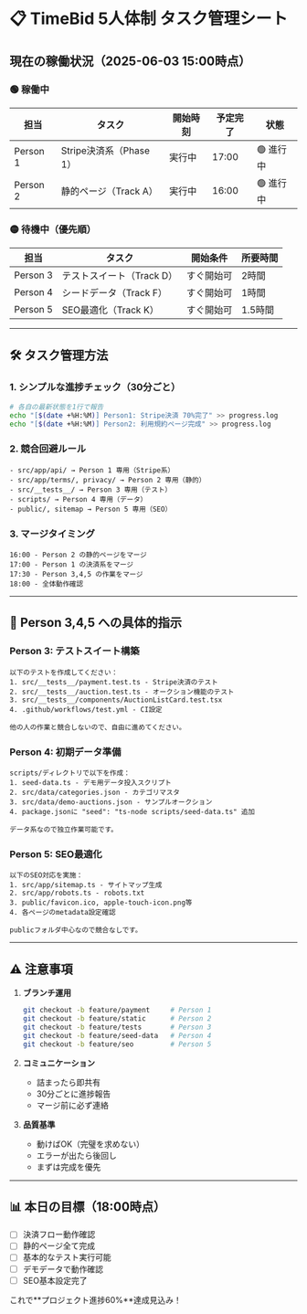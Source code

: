 # 📋 TimeBid 5人体制 タスク管理シート

## 現在の稼働状況（2025-06-03 15:00時点）

### 🟢 稼働中
| 担当 | タスク | 開始時刻 | 予定完了 | 状態 |
|------|--------|----------|----------|------|
| Person 1 | Stripe決済系（Phase 1） | 実行中 | 17:00 | 🟢 進行中 |
| Person 2 | 静的ページ（Track A） | 実行中 | 16:00 | 🟢 進行中 |

### 🟡 待機中（優先順）
| 担当 | タスク | 開始条件 | 所要時間 |
|------|--------|----------|----------|
| Person 3 | テストスイート（Track D） | すぐ開始可 | 2時間 |
| Person 4 | シードデータ（Track F） | すぐ開始可 | 1時間 |
| Person 5 | SEO最適化（Track K） | すぐ開始可 | 1.5時間 |

---

## 🛠️ タスク管理方法

### 1. シンプルな進捗チェック（30分ごと）
```bash
# 各自の最新状態を1行で報告
echo "[$(date +%H:%M)] Person1: Stripe決済 70%完了" >> progress.log
echo "[$(date +%H:%M)] Person2: 利用規約ページ完成" >> progress.log
```

### 2. 競合回避ルール
```
- src/app/api/ → Person 1 専用（Stripe系）
- src/app/terms/, privacy/ → Person 2 専用（静的）
- src/__tests__/ → Person 3 専用（テスト）
- scripts/ → Person 4 専用（データ）
- public/, sitemap → Person 5 専用（SEO）
```

### 3. マージタイミング
```
16:00 - Person 2 の静的ページをマージ
17:00 - Person 1 の決済系をマージ
17:30 - Person 3,4,5 の作業をマージ
18:00 - 全体動作確認
```

---

## 📝 Person 3,4,5 への具体的指示

### Person 3: テストスイート構築
```
以下のテストを作成してください：
1. src/__tests__/payment.test.ts - Stripe決済のテスト
2. src/__tests__/auction.test.ts - オークション機能のテスト
3. src/__tests__/components/AuctionListCard.test.tsx
4. .github/workflows/test.yml - CI設定

他の人の作業と競合しないので、自由に進めてください。
```

### Person 4: 初期データ準備
```
scripts/ディレクトリで以下を作成：
1. seed-data.ts - デモ用データ投入スクリプト
2. src/data/categories.json - カテゴリマスタ
3. src/data/demo-auctions.json - サンプルオークション
4. package.jsonに "seed": "ts-node scripts/seed-data.ts" 追加

データ系なので独立作業可能です。
```

### Person 5: SEO最適化
```
以下のSEO対応を実施：
1. src/app/sitemap.ts - サイトマップ生成
2. src/app/robots.ts - robots.txt
3. public/favicon.ico, apple-touch-icon.png等
4. 各ページのmetadata設定確認

publicフォルダ中心なので競合なしです。
```

---

## ⚠️ 注意事項

1. **ブランチ運用**
   ```bash
   git checkout -b feature/payment     # Person 1
   git checkout -b feature/static      # Person 2
   git checkout -b feature/tests       # Person 3
   git checkout -b feature/seed-data   # Person 4
   git checkout -b feature/seo         # Person 5
   ```

2. **コミュニケーション**
   - 詰まったら即共有
   - 30分ごとに進捗報告
   - マージ前に必ず連絡

3. **品質基準**
   - 動けばOK（完璧を求めない）
   - エラーが出たら後回し
   - まずは完成を優先

---

## 📊 本日の目標（18:00時点）

- [ ] 決済フロー動作確認
- [ ] 静的ページ全て完成
- [ ] 基本的なテスト実行可能
- [ ] デモデータで動作確認
- [ ] SEO基本設定完了

これで**プロジェクト進捗60%**達成見込み！
